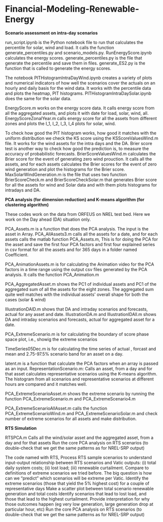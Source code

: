 # Financial-Modeling-Renewable-Energy
**Scenario assessment on intra-day scenarios**

run_script.ipynb is the Python notebook file to run that calculates the percentile for solar, wind and load. It calls the function generate_percentiles.py and scenario_models.py. RunEnergyScore.ipynb calculates the energy scores. generate_percentiles.py is the file that generate the percentile and save them in files. generate_ES2.py is the function that is called to generate the energy scores.

The notebook PITHistogramIntraDayWind.ipynb creates a variety of plots and numerical indicators of how well the scenarios cover the actuals on an hourly and daily basis for the wind data. It works with the percentile data and plots the heatmap, PIT histograms. PITHistogramIntraDaySolar.ipynb does the same for the solar data.

EnergyScore.m works on the energy score data. It calls energy score from all the aggregated assets, and plots it with date for load, solar, wind, all.
EnergyScoreZonalYear.m calls energy score for all the assets from different zones and plots the I_1, I_2, I_3, I_4 plots for solar, wind.

To check how good the PIT histogram works, how good it matches with the uniform distribution we check the KS score using the KSScoreValuesWind.m file. It works for the wind assets for the intra days and the DA.
Brier score test is another way to check how good the prediction is, to measure the accuracy of probabilistic forecasts. BrierScoreValuesWind.m calculates the Brier score for the event of generating zero wind prouction. It calls all the assets, and for each assets calculates the Brier scores for the event of zero wind generation and plot the histograms for the Brier score. MaxSolarWindGeneration.m is the file that uses two function BrierScoreCheck.m and BrierScoreCheckSolar.m that generates Brier score for all the assets for wind and Solar data and with them plots histograms for intradays and DA. 

**PCA analysis (for dimension reduction) and K-means algorithm (for clustering algorithm)**

These codes work on the data from ORFEUS on NREL test bed. Here we work on the Day ahead (DA) situation only. 

PCA_Assets.m is a function that does the PCA analysis. The input is the asset in Array. PCA_AllAssets3.m calls all the assets for a date, and for each assets calls the matlab function PCA_Assets.m, This is for doing the PCA for the asset and save the first four PCA factors and first four explained series in csv format for all the assets and for 365 days in a folder named Coefficient. 

PCA_AnimationAssets.m is for calculating the Animation video for the PCA factors in a time range using the output csv files generated by the PCA analysis. It calls the function PCA_Animation.m

PCA_AggregatedAsset.m shows the PC1 of individual assets and PC1 of the aggregated sum of all the assets for the eight zones. The aggregated sum quite well matches with the individual assets' overall shape for both the cases (solar \& wind)

IllustrationDAID.m shows that DA and intraday scenarios and forecasts, actual for any asset and date. IllustrationDA.m and IllustrationIDAll.m shows DA and intraday scenarios and forecasts, actual for aggregated asset for a date.

PCA_ExtremeScenario.m is for calculating the boundary of score phase space plot, i.e., showig the extreme scenarios 

TimeSeries05Dec.m is for calculating the time series of actual , forcast and mean and 2.75-97.5% scenario band for an asset on a day.

latent.m is a function that calculate the PCA factors when an array is passed as an input.
RepresentationScenario.m: Calls an asset, from a day and for that asset calculates representative scenarios using the K-means algorithm. The histogram from all scenarios and representative scenarios at different hours are compared and it matches well.

PCA_ExtremeScenarioAsset.m shows the extreme scenario by running the function PCA_ExtremeScenario.m and PCA_ExtremeScenario4.m

PCA_ExtremeScenarioAllAsset.m calls the function PCA_ExtremeScenarioWind.m and PCA_ExtremeScenarioSolar.m and check number of extreme scenarios for all assets and make distribution.

**RTS Simulation**

RTSPCA.m Calls all the wind/solar asset and the aggregated asset, from a day and for that assets
 Run the core PCA analysis on RTS scenarios (to double-check that we get the same patterns as for NREL-SRP output)

The code named with RTS, Process RTS sample scenarios to understand input-output relationship between RTS scenarios and Vatic outputs: (i) total daily system costs; (ii) lost load; (iii) renewable curtailment. Compare to definitions of extreme scenarios we tried before. The big question is how can we “predict” which scenarios will be extreme per Vatic. 
Identify the extreme scenarios (those that yield the 5% highest cost) for a couple of representative days
Make a scatter plot between total scenario renewable generation and total costs
Identify scenarios that lead to lost load, and those that lead to the highest curtailment. Provide interpretation for why those outcomes happen (eg very low generation, large generation drop at particular hour, etc)
Run the core PCA analysis on RTS scenarios (to double-check that we get the same patterns as for NREL-SRP output)
